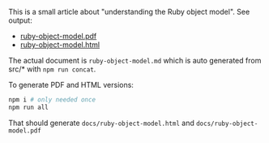 This is a small article about "understanding the Ruby object model". See output:

 * [ruby-object-model.pdf](https://cancerberosgx.github.io/ruby-object-model-article/ruby-object-model.pdf)
 * [ruby-object-model.html](https://cancerberosgx.github.io/ruby-object-model-article/ruby-object-model.html)

The actual document is `ruby-object-model.md` which is auto generated from src/* with `npm run concat`.

To generate PDF and HTML versions:

```sh
npm i # only needed once
npm run all
````

That should generate `docs/ruby-object-model.html` and `docs/ruby-object-model.pdf`
